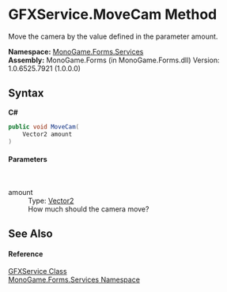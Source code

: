 # GFXService.MoveCam Method 
 

Move the camera by the value defined in the parameter amount.

**Namespace:**&nbsp;<a href="0e732159-5c83-72a0-ba31-6e6659d34a21">MonoGame.Forms.Services</a><br />**Assembly:**&nbsp;MonoGame.Forms (in MonoGame.Forms.dll) Version: 1.0.6525.7921 (1.0.0.0)

## Syntax

**C#**<br />
``` C#
public void MoveCam(
	Vector2 amount
)
```


#### Parameters
&nbsp;<dl><dt>amount</dt><dd>Type: <a href="http://msdn2.microsoft.com/en-us/library/bb199660" target="_blank">Vector2</a><br />How much should the camera move?</dd></dl>

## See Also


#### Reference
<a href="843019aa-13ba-6e12-701f-4f88fdd1092a">GFXService Class</a><br /><a href="0e732159-5c83-72a0-ba31-6e6659d34a21">MonoGame.Forms.Services Namespace</a><br />